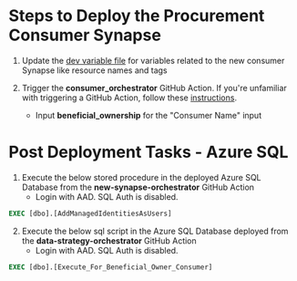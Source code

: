 # Steps to Deploy the Procurement Consumer Synapse

1. Update the [dev variable file](variables/dev.json) for variables related to the new consumer Synapse like resource names and tags 

2. Trigger the **consumer_orchestrator** GitHub Action. If you're unfamiliar with triggering a GitHub Action, follow these [instructions](https://docs.github.com/en/actions/managing-workflow-runs/manually-running-a-workflow).
    - Input **beneficial_ownership** for the "Consumer Name" input

# Post Deployment Tasks - Azure SQL

1. Execute the below stored procedure in the deployed Azure SQL Database from the **new-synapse-orchestrator** GitHub Action
    - Login with AAD. SQL Auth is disabled.
```sql
EXEC [dbo].[AddManagedIdentitiesAsUsers]
```
2. Execute the below sql script in the Azure SQL Database deployed from the **data-strategy-orchestrator** GitHub Action
    - Login with AAD. SQL Auth is disabled.
```sql
EXEC [dbo].[Execute_For_Beneficial_Owner_Consumer]
```